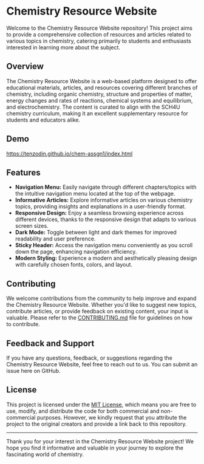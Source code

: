 # Chemistry Resource Website

Welcome to the Chemistry Resource Website repository! This project aims to provide a comprehensive collection of resources and articles related to various topics in chemistry, catering primarily to students and enthusiasts interested in learning more about the subject.

## Overview

The Chemistry Resource Website is a web-based platform designed to offer educational materials, articles, and resources covering different branches of chemistry, including organic chemistry, structure and properties of matter, energy changes and rates of reactions, chemical systems and equilibrium, and electrochemistry. The content is curated to align with the SCH4U chemistry curriculum, making it an excellent supplementary resource for students and educators alike.

## Demo

https://tenzodin.github.io/chem-assgn1/index.html

## Features

- **Navigation Menu:** Easily navigate through different chapters/topics with the intuitive navigation menu located at the top of the webpage.
- **Informative Articles:** Explore informative articles on various chemistry topics, providing insights and explanations in a user-friendly format.
- **Responsive Design:** Enjoy a seamless browsing experience across different devices, thanks to the responsive design that adapts to various screen sizes.
- **Dark Mode:** Toggle between light and dark themes for improved readability and user preference.
- **Sticky Header:** Access the navigation menu conveniently as you scroll down the page, enhancing navigation efficiency.
- **Modern Styling:** Experience a modern and aesthetically pleasing design with carefully chosen fonts, colors, and layout.

## Contributing

We welcome contributions from the community to help improve and expand the Chemistry Resource Website. Whether you'd like to suggest new topics, contribute articles, or provide feedback on existing content, your input is valuable. Please refer to the [CONTRIBUTING.md](CONTRIBUTING.md) file for guidelines on how to contribute.

## Feedback and Support

If you have any questions, feedback, or suggestions regarding the Chemistry Resource Website, feel free to reach out to us. You can submit an issue here on GitHub.

## License

This project is licensed under the [MIT License](LICENSE), which means you are free to use, modify, and distribute the code for both commercial and non-commercial purposes. However, we kindly request that you attribute the project to the original creators and provide a link back to this repository.

---

Thank you for your interest in the Chemistry Resource Website project! We hope you find it informative and valuable in your journey to explore the fascinating world of chemistry.
